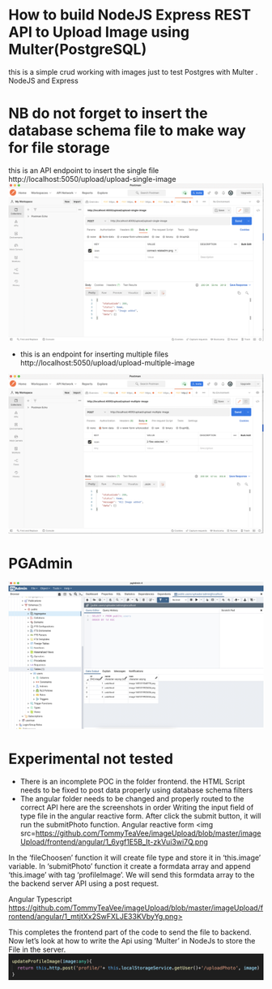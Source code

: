 # How to build NodeJS Express REST API to Upload Image using Multer(PostgreSQL)
this is a simple crud working with images just to test Postgres with Multer . NodeJS and Express

# NB do not forget to insert the database schema file to make way for file storage
this is an API endpoint to insert the single file
http://localhost:5050/upload/upload-single-image
<img  src=https://github.com/TommyTeaVee/imageUpload/blob/fee2f0a97c781b2d160121e5439bfd0c3393cb7f/imageUpload/images/Screenshot%202022-04-27%20at%2002.29.54.png>

- this is an endpoint for inserting multiple files
http://localhost:5050/upload/upload-multiple-image
<img  src=https://github.com/TommyTeaVee/imageUpload/blob/fee2f0a97c781b2d160121e5439bfd0c3393cb7f/imageUpload/images/Screenshot%202022-04-27%20at%2002.38.38.png>

# PGAdmin
<img  src=https://github.com/TommyTeaVee/imageUpload/blob/fee2f0a97c781b2d160121e5439bfd0c3393cb7f/imageUpload/images/Screenshot%202022-04-27%20at%2002.44.36.png>

# Experimental not tested
- There is an incomplete POC in the folder frontend. the HTML Script needs to be fixed to post data properly using database schema filters
- The angular folder needs to be changed and properly routed to the correct API
here are the screenshots in order
Writing the input field of type file in the angular reactive form. After click the submit button, it will run the submitPhoto function.
Angular reactive form
<img  src=https://github.com/TommyTeaVee/imageUpload/blob/master/imageUpload/frontend/angular/1_6ygf1E5B_It-zkVui3wi7Q.png

In the ‘fileChoosen’ function it will create file type and store it in ‘this.image’ variable. In ‘submitPhoto’ function it create a formdata array and append ‘this.image’ with tag ‘profileImage’. We will send this formdata array to the the backend server API using a post request.

Angular Typescript
https://github.com/TommyTeaVee/imageUpload/blob/master/imageUpload/frontend/angular/1_mtjtXx2SwFXLJE33KVbyYg.png>

This completes the frontend part of the code to send the file to backend. Now let’s look at how to write the Api using ‘Multer’ in NodeJs to store the File in the server.
<img  src=https://github.com/TommyTeaVee/imageUpload/blob/master/imageUpload/frontend/angular/1_-Y71msd3XVp6Q4c9BnhWQw.png>

